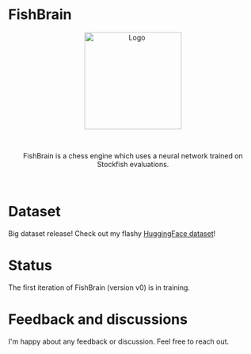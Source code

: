 # FishBrain

<div align="center">
    <img src="img/logo_alpha_4.png" alt="Logo" width="196" height="196">
</div>

&nbsp;

<div align="center">
FishBrain is a chess engine which uses a neural network trained on Stockfish evaluations.
</div>

&nbsp;
&nbsp;
# Dataset
Big dataset release! Check out my flashy <a href="https://huggingface.co/datasets/mauricett/lichess_sf">HuggingFace dataset</a>!

# Status
The first iteration of FishBrain (version v0) is in training.

# Feedback and discussions
I'm happy about any feedback or discussion. Feel free to reach out.
